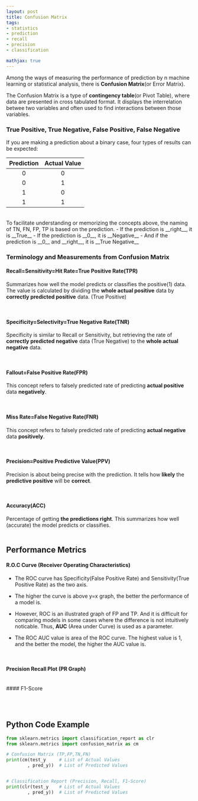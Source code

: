 ```yaml
---
layout: post
title: Confusion Matrix
tags:
- statistics
- prediction
- recall
- precision
- classification

mathjax: true
---
```


Among the  ways of measuring the performance of prediction by n machine learning or statistical analysis, there is __Confusion Matrix__(or Error Matrix).

The Confusion Matrix is a type of __contingency table__(or Pivot Table), where data are presented in cross tabulated format. It displays the interrelation betwee two variables and often used to find interactions between those variables.

### True Positive, True Negative, False Positive, False Negative

If you are making a prediction about a binary case, four types of results can be expected:
<br>

| Prediction | Actual Value |
|:--------:|:--------:|
|   0     |      0  | >> True Negative  (TN)
|    0    |     1   | >> False Negative (FN)
|    1    |   0     | >> False Positive (FP)
|    1    |   1     | >> True Positive  (TP)

<br>
To facilitate understanding or memorizing the concepts above, the naming of TN, FN, FP, TP is based on the prediction. 
- If the prediction is __right__, it is __True__
- If the prediction is __0__, it is __Negative__
- And if the prediction is __0__ and __right__, it is __True Negative__
<br>

### Terminology and Measurements from Confusion Matrix

#### Recall=Sensitivity=Hit Rate=True Positive Rate(TPR)
Summarizes how well the model predicts or classifies the positive(1) data. The value is calculated by dividing the __whole actual positive__ data by __correctly predicted positive__ data. (True Positive)

<br>

#### Specificity=Selectivity=True Negative Rate(TNR)
Specificity is similar to Recall or Sensitivity, but retrieving the rate of __correctly predicted negative__ data (True Negative) to the __whole actual negative__ data.

<br>

#### Fallout=False Positive Rate(FPR)
This concept refers to falsely predicted rate of predicting __actual positive__ data __negatively__.

<br>

#### Miss Rate=False Negative Rate(FNR)
This concept refers to falsely predicted rate of predicting __actual negative__ data __positively__.

<br>

#### Precision=Positive Predictive Value(PPV)
Precision is about being precise with the prediction. It tells how __likely__ the __predictive positive__ will be __correct__.

<br>

#### Accuracy(ACC)
Percentage of getting __the predictions right__. This summarizes how well (accurate) the model predicts or classifies.
<br>
<br>

## Performance Metrics 

#### R.O.C Curve (Receiver Operating Characteristics)
- The ROC curve has Specificity(False Positive Rate) and Sensitivity(True Positive Rate) as the two axis.

- The higher the curve is above y=x graph, the better the performance of a model is.

- However, ROC is an illustrated graph of FP and TP. And it is difficult for comparing models in some cases where the difference is not intuitively noticable. Thus, __AUC__ (Area under Curve) is used as a parameter. 

- The ROC AUC value is area of the ROC curve. The highest value is 1, and the better the model, the higher the AUC value is.

<br>

#### Precision Recall Plot (PR Graph)

<br>
#### F1-Score

<br>

<br><br>
## Python Code Example

```python
from sklearn.metrics import classification_report as clr
from sklearn.metrics import confusion_matrix as cm

# Confusion Matrix (TP,FP,TN,FN)
print(cm(test_y     # List of Actual Values
        , pred_y))  # List of Predicted Values


# Classification Report (Precision, Recall, F1-Score)
print(clr(test_y    # List of Actual Values
        , pred_y))  # List of Predicted Values


```

